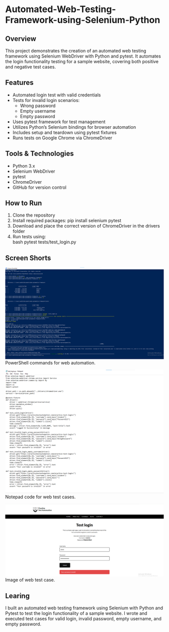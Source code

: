 # Automated-Web-Testing-Framework-using-Selenium-Python

## Overview
This project demonstrates the creation of an automated web testing framework using Selenium WebDriver with Python and pytest. It automates the login functionality testing for a sample website, covering both positive and negative test cases.

## Features
- Automated login test with valid credentials
- Tests for invalid login scenarios:
  - Wrong password
  - Empty username
  - Empty password
- Uses pytest framework for test management
- Utilizes Python’s Selenium bindings for browser automation
- Includes setup and teardown using pytest fixtures
- Runs tests on Google Chrome via ChromeDriver

## Tools & Technologies
- Python 3.x
- Selenium WebDriver
- pytest
- ChromeDriver
- GitHub for version control

## How to Run
1. Clone the repository
2. Install required packages: pip install selenium pytest
3. Download and place the correct version of ChromeDriver in the drivers folder
4. Run tests using:  
   bash
   pytest tests/test_login.py

## Screen Shorts
![image alt](https://github.com/Omitdeb97/Automated-Web-Testing-Framework-using-Selenium-Python/blob/main/Screenshot%202025-06-19%20142112.png?raw=true)
PowerShell commands for web automation. 

![image alt](https://github.com/Omitdeb97/Automated-Web-Testing-Framework-using-Selenium-Python/blob/main/Web%20automaton%20code.png?raw=true)
Notepad code for web test cases. 

![image alt](https://github.com/Omitdeb97/Automated-Web-Testing-Framework-using-Selenium-Python/blob/main/web%20page%20test%20case.png?raw=true)
Image of web test case.

## Learing
I built an automated web testing framework using Selenium with Python and Pytest to test the login functionality of a sample website. I wrote and executed test cases for valid login, invalid password, empty username, and empty password. 
